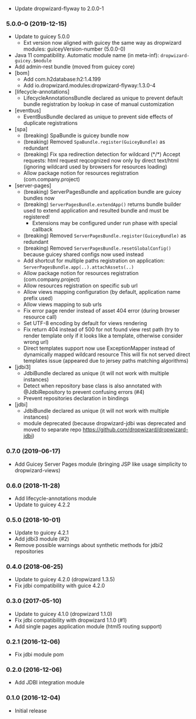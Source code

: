 * Update dropwizard-flyway to 2.0.0-1

### 5.0.0-0 (2019-12-15)
* Update to guicey 5.0.0
    - Ext version now aligned with guicey the same way as dropwizard modules: guiceyVersion-number (5.0.0-0)
* Java 11 compatibility. Automatic module name (in meta-inf): `dropwizard-guicey.$module`
* Add admin-rest bundle (moved from guicey core)    
* [bom]
    - Add com.h2database:h2:1.4.199 
    - Add io.dropwizard.modules:dropwizard-flyway:1.3.0-4     
* [lifecycle-annotations]
    - LifecycleAnnotationsBundle declared as unique to prevent default bundle registration by lookup in case of manual customization
* [eventbus]
    - EventBusBundle declared as unique to prevent side effects of duplicate registrations    
* [spa]
    - (breaking) SpaBundle is guicey bundle now
    - (breaking) Removed `SpaBundle.register(GuiceyBundle)` as redundant
    - (breaking) Fix spa redirection detection for wildcard (\*/*) Accept requests: 
        html request reqcognized now only by direct text/html 
        (ignoring wildcard used by browsers for resources loading)
    - Allow package notion for resources registration (com.company.project)                 
* [server-pages]
    - (breaking) ServerPagesBundle and application bundle are guicey bundles now
    - (breaking) `ServerPagesBundle.extendApp()` returns bundle builder used to extend application and resulted 
        bundle and must be registered!
         - Extensions may be configured under run phase with special callback
    - (breaking) Removed `ServerPagesBundle.register(GuiceyBundle)` as redundant
    - (breaking) Removed `ServerPagesBundle.resetGlobalConfig()` because guicey shared configs now used instead 
    - Add shortcut for multiple paths registration on application:
        `ServerPagesBundle.app(..).attachAssets(..)`     
    - Allow package notion for resources registration (com.company.project)
    - Allow resources registration on specific sub url
    - Allow views mapping configuration (by default, application name prefix used)
    - Allow views mapping to sub urls
    - Fix error page render instead of asset 404 error (during browser resource call)
    - Set UTF-8 encoding by default for views rendering
    - Fix return 404 instead of 500 for not found view rest path 
        (try to render template only if it looks like a template, otherwise consider wrong url)
    - Direct templates support now use ExceptionMapper instead of dynamically mapped wildcard resource
        This will fix not served direct templates issue (appeared due to jersey paths matching algorithms)         
* [jdbi3]
    - JdbiBundle declared as unique (it will not work with multiple instances)
    - Detect when repository base class is also annotated with @JdbiRepository to prevent confusing errors (#4)
    - Prevent repositories declaration in bindings
* [jdbi]
    - JdbiBundle declared as unique (it will not work with multiple instances)    
    - module deprecated (because dropwizard-jdbi was deprecated and moved to separate repo https://github.com/dropwizard/dropwizard-jdbi)    

### 0.7.0 (2019-06-17)
* Add Guicey Server Pages module (bringing JSP like usage simplicity to dropwizard-views)

### 0.6.0 (2018-11-28)
* Add lifecycle-annotations module
* Update to guicey 4.2.2

### 0.5.0 (2018-10-01)
* Update to guicey 4.2.1
* Add jdbi3 module (#2)
* Remove possible warnings about synthetic methods for jdbi2 repositories

### 0.4.0 (2018-06-25)
* Update to guicey 4.2.0 (dropwizard 1.3.5)
* Fix jdbi compatibility with guice 4.2.0 

### 0.3.0 (2017-05-10)
* Update to guicey 4.1.0 (dropwizard 1.1.0)
* Fix jdbi compatibility with dropwizard 1.1.0 (#1)
* Add single pages application module (html5 routing support)

### 0.2.1 (2016-12-06)
* Fix jdbi module pom

### 0.2.0 (2016-12-06)
* Add JDBI integration module

### 0.1.0 (2016-12-04)
* Initial release